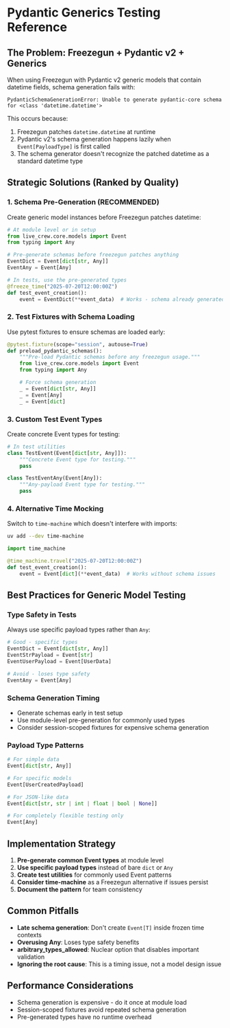 # Pydantic Generics Testing Reference

## The Problem: Freezegun + Pydantic v2 + Generics

When using Freezegun with Pydantic v2 generic models that contain datetime fields, schema generation fails with:

```
PydanticSchemaGenerationError: Unable to generate pydantic-core schema for <class 'datetime.datetime'>
```

This occurs because:
1. Freezegun patches `datetime.datetime` at runtime
2. Pydantic v2's schema generation happens lazily when `Event[PayloadType]` is first called
3. The schema generator doesn't recognize the patched datetime as a standard datetime type

## Strategic Solutions (Ranked by Quality)

### 1. Schema Pre-Generation (RECOMMENDED)
Create generic model instances before Freezegun patches datetime:

```python
# At module level or in setup
from live_crew.core.models import Event
from typing import Any

# Pre-generate schemas before freezegun patches anything
EventDict = Event[dict[str, Any]]
EventAny = Event[Any]

# In tests, use the pre-generated types
@freeze_time("2025-07-20T12:00:00Z")
def test_event_creation():
    event = EventDict(**event_data)  # Works - schema already generated
```

### 2. Test Fixtures with Schema Loading
Use pytest fixtures to ensure schemas are loaded early:

```python
@pytest.fixture(scope="session", autouse=True)
def preload_pydantic_schemas():
    """Pre-load Pydantic schemas before any freezegun usage."""
    from live_crew.core.models import Event
    from typing import Any

    # Force schema generation
    _ = Event[dict[str, Any]]
    _ = Event[Any]
    _ = Event[dict]
```

### 3. Custom Test Event Types
Create concrete Event types for testing:

```python
# In test utilities
class TestEvent(Event[dict[str, Any]]):
    """Concrete Event type for testing."""
    pass

class TestEventAny(Event[Any]):
    """Any-payload Event type for testing."""
    pass
```

### 4. Alternative Time Mocking
Switch to `time-machine` which doesn't interfere with imports:

```bash
uv add --dev time-machine
```

```python
import time_machine

@time_machine.travel("2025-07-20T12:00:00Z")
def test_event_creation():
    event = Event[dict](**event_data)  # Works without schema issues
```

## Best Practices for Generic Model Testing

### Type Safety in Tests
Always use specific payload types rather than `Any`:

```python
# Good - specific types
EventDict = Event[dict[str, Any]]
EventStrPayload = Event[str]
EventUserPayload = Event[UserData]

# Avoid - loses type safety
EventAny = Event[Any]
```

### Schema Generation Timing
- Generate schemas early in test setup
- Use module-level pre-generation for commonly used types
- Consider session-scoped fixtures for expensive schema generation

### Payload Type Patterns
```python
# For simple data
Event[dict[str, Any]]

# For specific models
Event[UserCreatedPayload]

# For JSON-like data
Event[dict[str, str | int | float | bool | None]]

# For completely flexible testing only
Event[Any]
```

## Implementation Strategy

1. **Pre-generate common Event types** at module level
2. **Use specific payload types** instead of bare `dict` or `Any`
3. **Create test utilities** for commonly used Event patterns
4. **Consider time-machine** as a Freezegun alternative if issues persist
5. **Document the pattern** for team consistency

## Common Pitfalls

- **Late schema generation**: Don't create `Event[T]` inside frozen time contexts
- **Overusing Any**: Loses type safety benefits
- **arbitrary_types_allowed**: Nuclear option that disables important validation
- **Ignoring the root cause**: This is a timing issue, not a model design issue

## Performance Considerations

- Schema generation is expensive - do it once at module load
- Session-scoped fixtures avoid repeated schema generation
- Pre-generated types have no runtime overhead
